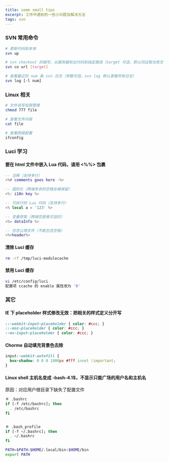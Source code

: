 ```yaml
---
title: some small tips
excerpt: 工作中遇到的一些小问题及解决方法
tags: svn 
---
```


### SVN 常用命令

```bash
# 更新代码到本地
svn up

# svn checkout 的缩写，从服务器检出代码到指定路径（target 可选，默认同远程仓库文件夹名字）
svn co url [target]

# 查看最近的 num 条 svn 日志（参数可选，svn log 默认查看所有日志）
svn log [-l num]
```

### Linux 相关

```bash
# 文件读写权限管理
chmod 777 file

# 查看文件内容
cat file

# 查看网络配置
ifconfig
```


### Luci 学习

#### 要在 html 文件中嵌入 Lua 代码，请用 <%%> 包裹

```lua
-- 注释（支持多行）
<%# comments goes here -%>

-- 国际化（两端多余的空格会被保留）
<%: i18n key %>

-- 可执行的 Lua 代码（支持多行）
<% local a = '123' %>

-- 变量获取（两端空是格可选的）
<%= dataInfo %>

-- 包含公用文件（不能包含空格）
<%+header%>
```

#### 清除 Luci 缓存

```bash
rm -rf /tmp/luci-modulecache
```

#### 禁用 Luci 缓存

```bash
vi /etc/config/luci
配置项 ccache 的 enable 属性改为 '0'
```

### 其它

#### IE 下 placeholder 样式修改无效：把相关的样式定义分开写

```css
::-webkit-input-placeholder { color: #ccc; }
::-moz-placeholder { color: #ccc; }
:-ms-input-placeholder { color: #ccc; }
```

#### Chorme 自动填充背景色去除

```css
input:-webkit-autofill {
  box-shadow: 0 0 0 1000px #fff inset !important;
}
```

#### Linux shell 主机名变成 -bash-4.1$，不显示只能广场的用户名和主机名

原因：对应用户根目录下缺失了配置文件

```bash
＃ .bashrc
if [-f /etc/bashrc]; then
  . /etc/bashrc
fi


＃ .bash_profile
if [-f ~/.bashrc]; then
  . ~/.bashrc
fi

PATH=$PATH:$HOME/.local/bin:$HOME/bin
export PATH
```
